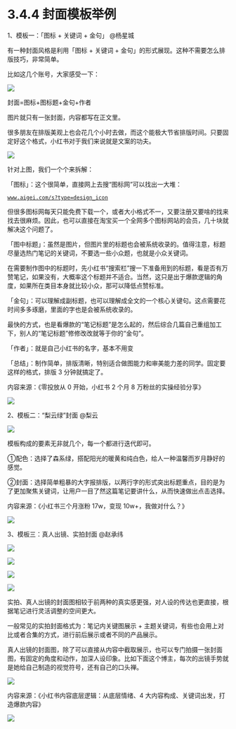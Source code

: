# 3.4.4 封面模板举例

1、模板一：「图标 + 关键词 + 金句」 @杨星城

有一种封面风格是利用「图标 + 关键词 + 金句」的形式展现。这种不需要怎么排版技巧，非常简单。

比如这几个账号，大家感受一下：

![](img/4b4ea9e9cc3df8c6713233ff00df1427.png)

封面=图标+图标题+金句+作者

图片就只有一张封面，内容都写在正文里。

很多朋友在排版美观上也会花几个小时去做，而这个能极大节省排版时间。只要固定好这个格式，小红书对于我们来说就是文案的功夫。

![](img/7bdcf93c28255286052fc2a21e4ee784.png)

针对上图，我们一个个来拆解：

「图标」：这个很简单，直接网上去搜“图标网”可以找出一大堆：

[`www.aigei.com/s?type=design_icon`](https://www.aigei.com/s?type=design_icon&accessToken=eyJhbGciOiJIUzI1NiIsImtpZCI6ImRlZmF1bHQiLCJ0eXAiOiJKV1QifQ.eyJleHAiOjE2NjEyNDc4NzksImZpbGVHVUlEIjoiOE5rNk00Yk84ZWlYNTFxTCIsImlhdCI6MTY2MTI0NzU3OSwiaXNzIjoidXBsb2FkZXJfYWNjZXNzX3Jlc291cmNlIiwidXNlcklkIjo1Mzc0NzExfQ.SQB-kQMxp9ajvwI7c74bXNu14CK_XA9mq0JWk2CHTHM)

但很多图标网每天只能免费下载一个，或者大小格式不一，又要注册又要啥的找来找去很麻烦。因此，也可以直接在淘宝买一个全网多个图标网站的会员，几十块就解决这个问题了。

「图中标题」：虽然是图片，但图片里的标题也会被系统收录的。值得注意，标题尽量选热门笔记的关键词，不要选一些小众题，也就是小众关键词。

在需要制作图中的标题时，先小红书“搜索栏”搜一下准备用到的标题，看是否有万赞笔记，如果没有，大概率这个标题并不适合。当然，这只是出于爆款逻辑的角度，如果所在类目本身就比较小众，那可以降低点赞标准。

「金句」：可以理解成副标题，也可以理解成全文的一个核心关键句。这点需要花时间多多琢磨，里面的字也是会被系统收录的。

最快的方式，也是看爆款的“笔记标题”是怎么起的，然后综合几篇自己重组加工下，别人的“笔记标题”修修改改就等于你的“金句”。

「作者」：就是自己小红书的名字，基本不用变

「总结」：制作简单，排版清晰，特别适合做图能力和审美能力差的同学。固定要这样的格式，排版 3 分钟就搞定了。

内容来源：《零投放从 0 开始，小红书 2 个月 8 万粉丝的实操经验分享》

![](img/fb91ee241585f33667363a0f754604fc.png)

2、模板二：“梨云绿”封面 @梨云

![](img/dd513268fc9ebd9bbf40dd1390e5cc7c.png)

模板构成的要素无非就几个，每一个都进行迭代即可。

①配色：选择了森系绿，搭配阳光的暖黄和纯白色，给人一种温馨而岁月静好的感觉。

②封面：选择简单粗暴的大字报排版，以两行字的形式突出标题重点，目的是为了更加聚焦关键词，让用户一目了然这篇笔记要讲什么，从而快速做出点击选择。

内容来源：《小红书三个月涨粉 17w，变现 10w+，我做对什么？》

![](img/fb91ee241585f33667363a0f754604fc.png)

3、模板三：真人出镜、实拍封面 @赵承纬

![](img/697e32da587e1c91562c71c322f6915a.png)

![](img/74f94914729d8b3f77540d5f070d1ca9.png)

![](img/06749b4f89281febb26464e2930d185a.png)

![](img/e5384824ab7f79ad0273cf6acb8939e5.png)

实拍、真人出镜的封面图相较于前两种的真实感更强，对人设的传达也更直接，根据笔记进行灵活调整的空间更大。

一般常见的实拍封面格式为：笔记内关键图展示 + 主题关键词，有些也会用上对比或者合集的方式，进行前后展示或者不同的产品展示。

真人出镜的封面图，除了可以直接从内容中截取展示，也可以专门拍摄一张封面图，有固定的角度和动作，加深人设印象。比如下面这个博主，每次的出镜手势就是她给自己制造的视觉符号，还有自己的口头禅。

![](img/25979b5418bd704629592abab9cb0c98.png)

内容来源：《小红书内容底层逻辑：从底层情绪、4 大内容构成、关键词出发，打造爆款内容》

![](img/fb91ee241585f33667363a0f754604fc.png)